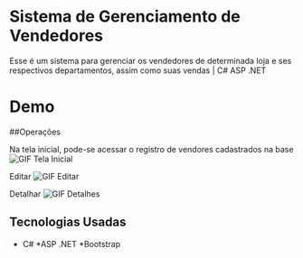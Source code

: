 # Sistema de Gerenciamento de Vendedores
Esse é um sistema para gerenciar os vendedores de determinada loja e ses respectivos departamentos, assim como suas vendas | C# ASP .NET


# Demo

##Operações

Na tela inicial, pode-se acessar o registro de vendores cadastrados na base
![GIF Tela Inicial](https://github.com/gustavomolina/SalesWebMvc/tree/master/SalesWebMvc/gifs/tela-inicial.gif)


Editar
![GIF Editar](https://github.com/gustavomolina/SalesWebMvc/tree/master/SalesWebMvc/gifs/editar.gif)

Detalhar
![GIF Detalhes](https://github.com/gustavomolina/SalesWebMvc/tree/master/SalesWebMvc/gifs/detalhes.gif)


## Tecnologias Usadas
* C#
*ASP .NET
*Bootstrap


